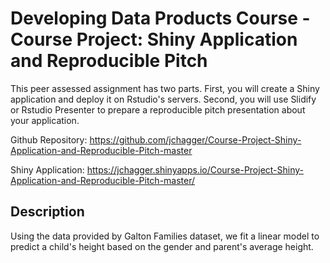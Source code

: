 # Developing Data Products Course - Course Project: Shiny Application and Reproducible Pitch
This peer assessed assignment has two parts. First, you will create a Shiny application and deploy it on Rstudio's servers. Second, you will use Slidify or Rstudio Presenter to prepare a reproducible pitch presentation about your application.

Github Repository: https://github.com/jchagger/Course-Project-Shiny-Application-and-Reproducible-Pitch-master

Shiny Application: https://jchagger.shinyapps.io/Course-Project-Shiny-Application-and-Reproducible-Pitch-master/


## Description

Using the data provided by Galton Families dataset, we fit a linear model to predict a child's height based on the gender and parent's average height.
